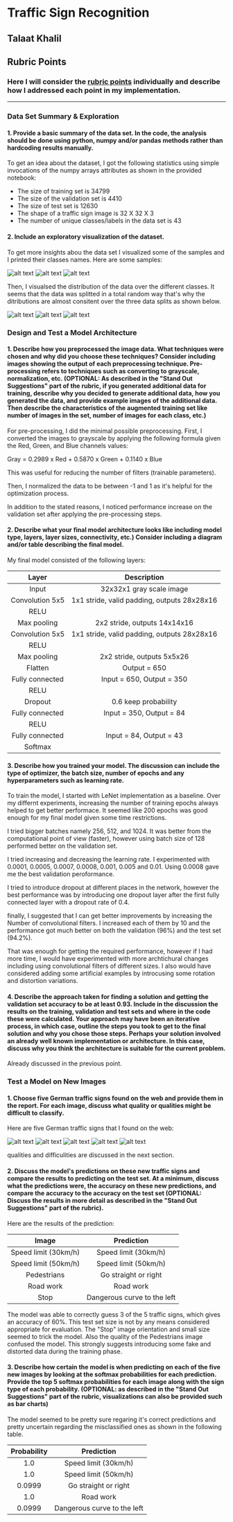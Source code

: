 # **Traffic Sign Recognition** 

## Talaat Khalil

[//]: # (Image References)

[image1]: ./examples/sample0.png "Dataset Sample 1"
[image2]: ./examples/sample1.png "Dataset Sample 2"
[image3]: ./examples/sample2.png "Dataset Sample 3"
[image4]: ./examples/train_stats.png "Training data histogram"
[image5]: ./examples/valid_stats.png "Validation data histogram"
[image6]: ./examples/valid_stats.png "Testing data histogram"
[image7]: ./examples/web0.png "Web Test Sign 1"
[image8]: ./examples/web1.png "Web Test Sign 2"
[image9]: ./examples/web2.png "Web Test Sign 3"
[image10]: ./examples/web3.png "Web Test Sign 4"
[image11]: ./examples/web4.png "Web Test Sign 5"

## Rubric Points
### Here I will consider the [rubric points](https://review.udacity.com/#!/rubrics/481/view) individually and describe how I addressed each point in my implementation.  

---

### Data Set Summary & Exploration

#### 1. Provide a basic summary of the data set. In the code, the analysis should be done using python, numpy and/or pandas methods rather than hardcoding results manually.

To get an idea about the dataset, I got the following statistics using simple invocations of the numpy arrays attributes as shown in the provided notebook:

* The size of training set is 34799
* The size of the validation set is 4410
* The size of test set is 12630
* The shape of a traffic sign image is 32 X 32 X 3
* The number of unique classes/labels in the data set is 43

#### 2. Include an exploratory visualization of the dataset.

To get more insights abou the data set I visualized some of the samples and I printed their classes names. Here are some samples:

![alt text][image1]
![alt text][image2]
![alt text][image3]

Then, I visualsed the distribution of the data over the different classes. It seems that the data was splitted in a total random way that's why the ditributions are almost consitent over the three data splits as shown below.

![alt text][image4]
![alt text][image5]
![alt text][image6]

### Design and Test a Model Architecture

#### 1. Describe how you preprocessed the image data. What techniques were chosen and why did you choose these techniques? Consider including images showing the output of each preprocessing technique. Pre-processing refers to techniques such as converting to grayscale, normalization, etc. (OPTIONAL: As described in the "Stand Out Suggestions" part of the rubric, if you generated additional data for training, describe why you decided to generate additional data, how you generated the data, and provide example images of the additional data. Then describe the characteristics of the augmented training set like number of images in the set, number of images for each class, etc.)

For pre-processing, I did the minimal possible preprocessing. First, I converted the images to grayscale by applying the following formula given the Red, Green, and Blue channels values:

Gray = 0.2989 x Red + 0.5870 x Green + 0.1140 x Blue

This was useful for reducing the number of filters (trainable parameters).

Then, I normalized the data to be between -1 and 1 as it's helpful for the optimization process.

In addition to the stated reasons, I noticed performance increase on the validation set after applying the pre-processing steps.

#### 2. Describe what your final model architecture looks like including model type, layers, layer sizes, connectivity, etc.) Consider including a diagram and/or table describing the final model.

My final model consisted of the following layers:

| Layer         		|     Description	        					| 
|:---------------------:|:---------------------------------------------:| 
| Input         		| 32x32x1 gray scale image   					| 
| Convolution 5x5     	| 1x1 stride, valid padding, outputs 28x28x16 	|
| RELU					|												|
| Max pooling	      	| 2x2 stride,  outputs 14x14x16 				|
| Convolution 5x5	    | 1x1 stride, valid padding, outputs 28x28x16   |
| RELU					|												|
| Max pooling	      	| 2x2 stride,  outputs 5x5x26 				    |
| Flatten       		| Output = 650        							|
| Fully connected		| Input = 650, Output = 350        	     		|
| RELU					|												|
| Dropout               | 0.6 keep probability                          |
| Fully connected		| Input = 350, Output = 84        	     		|
| RELU					|												|
| Fully connected		| Input = 84, Output = 43        	     		|
| Softmax				|            									|
 


#### 3. Describe how you trained your model. The discussion can include the type of optimizer, the batch size, number of epochs and any hyperparameters such as learning rate.

To train the model, I started with LeNet implementation as a baseline. Over my differnt experiments, increasing the number of training epochs always helped to get better performace. It seemed like 200 epochs was good enough for my final model given some time restrictions.

I tried bigger batches namely 256, 512, and 1024. It was better from the computational point of view (faster), however using batch size of 128 performed better on the validation set.

I tried increasing and decreasing the learning rate. I experimented with 0.0001, 0.0005, 0.0007, 0.0008, 0.001, 0.005 and 0.01. Using 0.0008 gave me the best validation peroformance.

I tried to introduce dropout at different places in the network, however the best performance was by introducing one dropout layer after the first fully connected layer with a dropout rate of 0.4.

finally, I suggested that I can get better improvements by increasing the Number of convolutional filters. I increased each of them by 10 and the performance got much better on both the validation (96%) and the test set (94.2%).

That was enough for getting the required performance, however if I had more time, I would have experimented with more archtichural changes including using convolutional filters of different sizes. I also would have considered adding some artificial examples by introcusing some rotation and distortion variations. 

#### 4. Describe the approach taken for finding a solution and getting the validation set accuracy to be at least 0.93. Include in the discussion the results on the training, validation and test sets and where in the code these were calculated. Your approach may have been an iterative process, in which case, outline the steps you took to get to the final solution and why you chose those steps. Perhaps your solution involved an already well known implementation or architecture. In this case, discuss why you think the architecture is suitable for the current problem.

Already discussed in the previous point.

### Test a Model on New Images

#### 1. Choose five German traffic signs found on the web and provide them in the report. For each image, discuss what quality or qualities might be difficult to classify.

Here are five German traffic signs that I found on the web:

![alt text][image7] ![alt text][image8] ![alt text][image9] 
![alt text][image10] ![alt text][image11]

qualities and difficulities are discussed in the next section.

#### 2. Discuss the model's predictions on these new traffic signs and compare the results to predicting on the test set. At a minimum, discuss what the predictions were, the accuracy on these new predictions, and compare the accuracy to the accuracy on the test set (OPTIONAL: Discuss the results in more detail as described in the "Stand Out Suggestions" part of the rubric).

Here are the results of the prediction:

| Image			        |     Prediction	        					| 
|:---------------------:|:---------------------------------------------:| 
| Speed limit (30km/h)  | Speed limit (30km/h)              			| 
| Speed limit (50km/h)  | Speed limit (50km/h)							|
| Pedestrians			| Go straight or right							|
| Road work      		| Road work 					 				|
| Stop      			| Dangerous curve to the left   				|


The model was able to correctly guess 3 of the 5 traffic signs, which gives an accuracy of 60%. This test set size is not by any means considered appropriate for evaluation. The "Stop" image orientation and small size seemed to trick the model. Also the quality of the Pedestrians image confused the model. This strongly suggests introducing some fake and distorted data during the training phase.

#### 3. Describe how certain the model is when predicting on each of the five new images by looking at the softmax probabilities for each prediction. Provide the top 5 softmax probabilities for each image along with the sign type of each probability. (OPTIONAL: as described in the "Stand Out Suggestions" part of the rubric, visualizations can also be provided such as bar charts)

The model seemed to be pretty sure regaring it's correct predictions and pretty uncertain regarding the misclassified ones as shown in the following table.

| Probability         	|     Prediction	        					| 
|:---------------------:|:---------------------------------------------:| 
| 1.0         			| Speed limit (30km/h)							| 
| 1.0     				| Speed limit (50km/h)							|
| 0.0999				| Go straight or right							|
| 1.0	      			| Road work      				 				|
| 0.0999			    | Dangerous curve to the left					|


